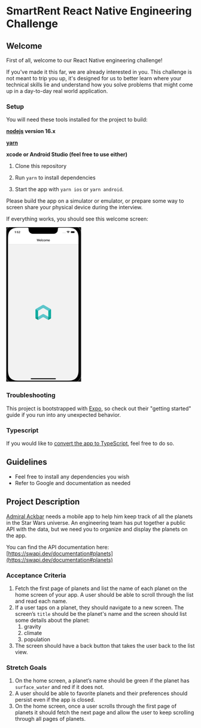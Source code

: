 # SmartRent React Native Engineering Challenge

## Welcome

First of all, welcome to our React Native engineering challenge!

If you've made it this far, we are already interested in you. This challenge is not meant to trip you up, it's
designed for us to better learn where your technical skills lie and understand how you solve problems that might
come up in a day-to-day real world application.

### Setup

You will need these tools installed for the project to build:

**[nodejs](https://nodejs.org/en/download/) version 16.x**

**[yarn](https://yarnpkg.com/getting-started/install)**

**xcode or Android Studio (feel free to use either)**

1. Clone this repository

2. Run `yarn` to install dependencies

3. Start the app with `yarn ios` or `yarn android`.

Please build the app on a simulator or emulator, or prepare some way to screen share your physical device during the interview.

If everything works, you should see this welcome screen:

<img src="./assets/welcome.png" width="200" />

### Troubleshooting

This project is bootstrapped with [Expo](https://docs.expo.dev/), so check out their "getting started" guide if you run into any unexpected behavior.

### Typescript

If you would like to [convert the app to TypeScript](https://docs.expo.dev/guides/typescript), feel free to do so.

## Guidelines

- Feel free to install any dependencies you wish
- Refer to Google and documentation as needed

## Project Description

[Admiral Ackbar](https://en.wikipedia.org/wiki/Admiral_Ackbar) needs a mobile app to help him keep track of all the planets in the Star Wars universe. An engineering team has put together a public API with the data, but we need you to organize and display the planets on the app.

You can find the API documentation here: [https://swapi.dev/documentation#planets](https://swapi.dev/documentation#planets)

### Acceptance Criteria

1. Fetch the first page of planets and list the name of each planet on the home screen of your app. A user should be able to scroll through the list and read each name.
2. If a user taps on a planet, they should navigate to a new screen. The screen’s `title` should be the planet's name and the screen should list some details about the planet:
    1. gravity
    2. climate
    3. population
3. The screen should have a back button that takes the user back to the list view.

### Stretch Goals

1. On the home screen, a planet’s name should be green if the planet has `surface_water` and red if it does not.
2. A user should be able to favorite planets and their preferences should persist even if the app is closed.
3. On the home screen, once a user scrolls through the first page of planets it should fetch the next page and allow the user to keep scrolling through all pages of planets.